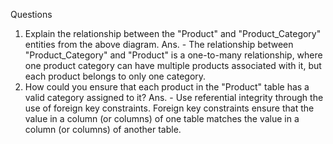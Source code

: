 Questions

1. Explain the relationship between the "Product" and "Product_Category" entities from the above diagram.
   Ans. - The relationship between "Product_Category" and "Product" is a one-to-many relationship, where one product category can have multiple products associated with it, but             each product belongs to only one category.
2. How could you ensure that each product in the "Product" table has a valid category assigned to it?
   Ans. - Use referential integrity through the use of foreign key constraints. Foreign key constraints ensure that the value in a column (or columns) of one table              matches the value in a column (or columns) of another table.

   
